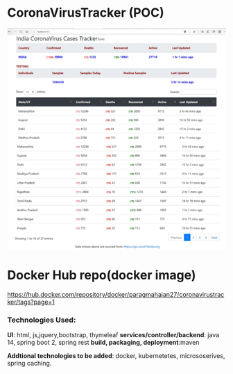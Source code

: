 # CoronaVirusTracker (POC)
![CoronaVirusTracker_UI](src/main/resources/images/dashboard_home.JPG)
 ![CoronaVirusTracker_UI](src/main/resources/images/dashboard_home2.JPG)


# Docker Hub repo(docker image)
https://hub.docker.com/repository/docker/paragmahajan27/coronavirustracker/tags?page=1

### Technologies Used:
**UI**: html, js,jquery,bootstrap, thymeleaf
**services/controller/backend**: java 14, spring boot 2, spring rest
**build, packaging, deployment**:maven 

**Addtional technologies to be added**: docker, kubernetetes, micrososerives, spring caching.
